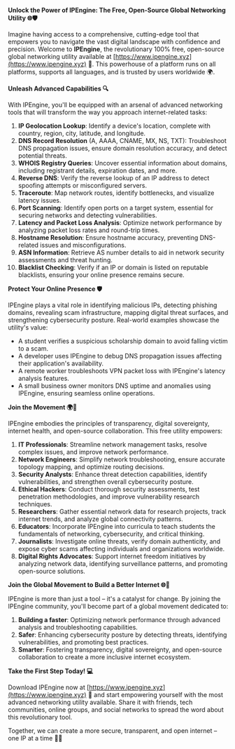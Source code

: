 **Unlock the Power of IPEngine: The Free, Open-Source Global Networking Utility 🌐🛡️**

Imagine having access to a comprehensive, cutting-edge tool that empowers you to navigate the vast digital landscape with confidence and precision. Welcome to **IPEngine**, the revolutionary 100% free, open-source global networking utility available at [https://www.ipengine.xyz](https://www.ipengine.xyz) 🚀. This powerhouse of a platform runs on all platforms, supports all languages, and is trusted by users worldwide 🌍.

**Unleash Advanced Capabilities 🔍**

With IPEngine, you'll be equipped with an arsenal of advanced networking tools that will transform the way you approach internet-related tasks:

1. **IP Geolocation Lookup**: Identify a device's location, complete with country, region, city, latitude, and longitude.
2. **DNS Record Resolution** (A, AAAA, CNAME, MX, NS, TXT): Troubleshoot DNS propagation issues, ensure domain resolution accuracy, and detect potential threats.
3. **WHOIS Registry Queries**: Uncover essential information about domains, including registrant details, expiration dates, and more.
4. **Reverse DNS**: Verify the reverse lookup of an IP address to detect spoofing attempts or misconfigured servers.
5. **Traceroute**: Map network routes, identify bottlenecks, and visualize latency issues.
6. **Port Scanning**: Identify open ports on a target system, essential for securing networks and detecting vulnerabilities.
7. **Latency and Packet Loss Analysis**: Optimize network performance by analyzing packet loss rates and round-trip times.
8. **Hostname Resolution**: Ensure hostname accuracy, preventing DNS-related issues and misconfigurations.
9. **ASN Information**: Retrieve AS number details to aid in network security assessments and threat hunting.
10. **Blacklist Checking**: Verify if an IP or domain is listed on reputable blacklists, ensuring your online presence remains secure.

**Protect Your Online Presence 🛡️**

IPEngine plays a vital role in identifying malicious IPs, detecting phishing domains, revealing scam infrastructure, mapping digital threat surfaces, and strengthening cybersecurity posture. Real-world examples showcase the utility's value:

* A student verifies a suspicious scholarship domain to avoid falling victim to a scam.
* A developer uses IPEngine to debug DNS propagation issues affecting their application's availability.
* A remote worker troubleshoots VPN packet loss with IPEngine's latency analysis features.
* A small business owner monitors DNS uptime and anomalies using IPEngine, ensuring seamless online operations.

**Join the Movement 🌍🔐**

IPEngine embodies the principles of transparency, digital sovereignty, internet health, and open-source collaboration. This free utility empowers:

1. **IT Professionals**: Streamline network management tasks, resolve complex issues, and improve network performance.
2. **Network Engineers**: Simplify network troubleshooting, ensure accurate topology mapping, and optimize routing decisions.
3. **Security Analysts**: Enhance threat detection capabilities, identify vulnerabilities, and strengthen overall cybersecurity posture.
4. **Ethical Hackers**: Conduct thorough security assessments, test penetration methodologies, and improve vulnerability research techniques.
5. **Researchers**: Gather essential network data for research projects, track internet trends, and analyze global connectivity patterns.
6. **Educators**: Incorporate IPEngine into curricula to teach students the fundamentals of networking, cybersecurity, and critical thinking.
7. **Journalists**: Investigate online threats, verify domain authenticity, and expose cyber scams affecting individuals and organizations worldwide.
8. **Digital Rights Advocates**: Support internet freedom initiatives by analyzing network data, identifying surveillance patterns, and promoting open-source solutions.

**Join the Global Movement to Build a Better Internet 🌐🚀**

IPEngine is more than just a tool – it's a catalyst for change. By joining the IPEngine community, you'll become part of a global movement dedicated to:

1. **Building a faster**: Optimizing network performance through advanced analysis and troubleshooting capabilities.
2. **Safer**: Enhancing cybersecurity posture by detecting threats, identifying vulnerabilities, and promoting best practices.
3. **Smarter**: Fostering transparency, digital sovereignty, and open-source collaboration to create a more inclusive internet ecosystem.

**Take the First Step Today! 💻**

Download IPEngine now at [https://www.ipengine.xyz](https://www.ipengine.xyz) 🚀 and start empowering yourself with the most advanced networking utility available. Share it with friends, tech communities, online groups, and social networks to spread the word about this revolutionary tool.

Together, we can create a more secure, transparent, and open internet – one IP at a time 🔐🌐